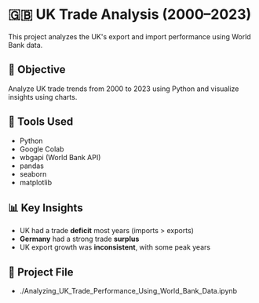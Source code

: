 # 🇬🇧 UK Trade Analysis (2000–2023)

This project analyzes the UK's export and import performance using World Bank data.

## 🎯 Objective
Analyze UK trade trends from 2000 to 2023 using Python and visualize insights using charts.

## 🧰 Tools Used
- Python
- Google Colab
- wbgapi (World Bank API)
- pandas
- seaborn
- matplotlib

## 📊 Key Insights
- UK had a trade **deficit** most years (imports > exports)
- **Germany** had a strong trade **surplus**
- UK export growth was **inconsistent**, with some peak years

## 📁 Project File
- ./Analyzing_UK_Trade_Performance_Using_World_Bank_Data.ipynb

